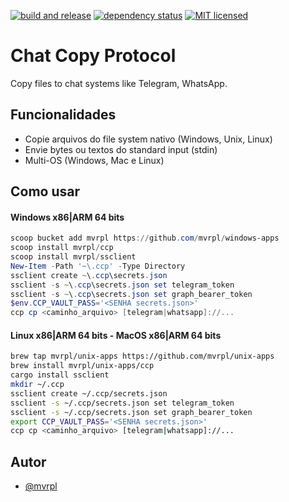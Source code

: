 [![build and release](https://github.com/mvrpl/ccp/actions/workflows/builds.yaml/badge.svg)](https://github.com/mvrpl/ccp/actions/workflows/builds.yaml)
[![dependency status](https://deps.rs/repo/github/mvrpl/ccp/status.svg)](https://deps.rs/repo/github/mvrpl/ccp)
[![MIT licensed][gnu-badge]][gnu-url]

[gnu-badge]: https://img.shields.io/badge/license-GNU3.0-blue.svg
[gnu-url]: https://github.com/mvrpl/ccp/blob/main/LICENSE

# Chat Copy Protocol

Copy files to chat systems like Telegram, WhatsApp.

## Funcionalidades

- Copie arquivos do file system nativo (Windows, Unix, Linux)
- Envie bytes ou textos do standard input (stdin)
- Multi-OS (Windows, Mac e Linux)


## Como usar

#### Windows x86|ARM 64 bits

```powershell
scoop bucket add mvrpl https://github.com/mvrpl/windows-apps
scoop install mvrpl/ccp
scoop install mvrpl/ssclient
New-Item -Path '~\.ccp' -Type Directory
ssclient create ~\.ccp\secrets.json
ssclient -s ~\.ccp\secrets.json set telegram_token
ssclient -s ~\.ccp\secrets.json set graph_bearer_token
$env.CCP_VAULT_PASS='<SENHA secrets.json>'
ccp cp <caminho_arquivo> [telegram|whatsapp]://...
```

#### Linux x86|ARM 64 bits - MacOS x86|ARM 64 bits

```bash
brew tap mvrpl/unix-apps https://github.com/mvrpl/unix-apps
brew install mvrpl/unix-apps/ccp
cargo install ssclient
mkdir ~/.ccp
ssclient create ~/.ccp/secrets.json
ssclient -s ~/.ccp/secrets.json set telegram_token
ssclient -s ~/.ccp/secrets.json set graph_bearer_token
export CCP_VAULT_PASS='<SENHA secrets.json>'
ccp cp <caminho_arquivo> [telegram|whatsapp]://...
```
## Autor

- [@mvrpl](https://www.github.com/mvrpl)

